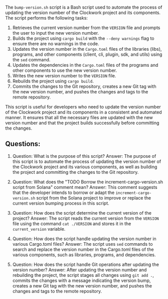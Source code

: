 The `bump-version.sh` script is a Bash script used to automate the process of updating the version number of the Clockwork project and its components. The script performs the following tasks:

1. Retrieves the current version number from the `VERSION` file and prompts the user to input the new version number.
2. Builds the project using `cargo build` with the `--deny warnings` flag to ensure there are no warnings in the code.
3. Updates the version number in the `Cargo.toml` files of the libraries (libs), programs, and other components (client, cli, plugin, sdk, and utils) using the `sed` command.
4. Updates the dependencies in the `Cargo.toml` files of the programs and other components to use the new version number.
5. Writes the new version number to the `VERSION` file.
6. Rebuilds the project using `cargo build`.
7. Commits the changes to the Git repository, creates a new Git tag with the new version number, and pushes the changes and tags to the remote repository.

This script is useful for developers who need to update the version number of the Clockwork project and its components in a consistent and automated manner. It ensures that all the necessary files are updated with the new version number and that the project builds successfully before committing the changes.

## Questions:

1. Question: What is the purpose of this script?
   Answer: The purpose of this script is to automate the process of updating the version number of the Clockwork project and its various components, as well as building the project and committing the changes to the Git repository.

2. Question: What does the "TODO Borrow the increment-cargo-version.sh script from Solana" comment mean?
   Answer: This comment suggests that the developer intends to borrow or adapt the `increment-cargo-version.sh` script from the Solana project to improve or replace the current version bumping process in this script.

3. Question: How does the script determine the current version of the project?
   Answer: The script reads the current version from the `VERSION` file using the command `cat ./VERSION` and stores it in the `current_version` variable.

4. Question: How does the script handle updating the version number in various Cargo.toml files?
   Answer: The script uses `sed` commands to search and replace the version number in the Cargo.toml files of the various components, such as libraries, programs, and dependencies.

5. Question: How does the script handle Git operations after updating the version number?
   Answer: After updating the version number and rebuilding the project, the script stages all changes using `git add .`, commits the changes with a message indicating the version bump, creates a new Git tag with the new version number, and pushes the changes and tags to the remote repository.
